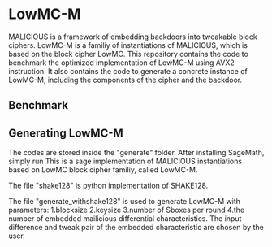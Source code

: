 # LowMC-M

MALICIOUS is a framework of embedding backdoors into tweakable block ciphers. LowMC-M is a familiy of instantiations of MALICIOUS, which is based on the block cipher LowMC. This repository contains the code to benchmark the optimized implementation of LowMC-M using AVX2 instruction. It also contains the code to generate a concrete instance of LowMC-M, including the components of the cipher and the backdoor.

Benchmark
----

Generating LowMC-M
----
The codes are stored inside the "generate" folder. After installing SageMath, simply run 
This is a sage implementation of MALICIOUS instantiations based on LowMC block cipher familiy, called LowMC-M. 

The file "shake128" is python implementation of SHAKE128. 

The file "generate_withshake128" is used to generate LowMC-M with parameters: 1.blocksize 2.keysize 3.number of Sboxes per round 4.the number of embedded mailicious differential characteristics. The input difference and tweak pair of the embedded characteristic are chosen  by the user.
